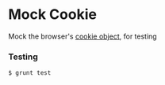 Mock Cookie
===========

Mock the browser's [cookie object](https://developer.mozilla.org/en-US/docs/Web/API/document.cookie), for testing

### Testing

    $ grunt test
